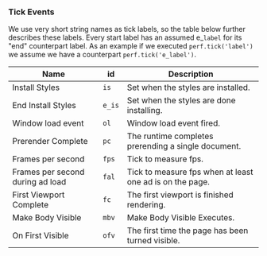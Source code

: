 <!---
Copyright 2015 The AMP HTML Authors. All Rights Reserved.

Licensed under the Apache License, Version 2.0 (the "License");
you may not use this file except in compliance with the License.
You may obtain a copy of the License at

      http://www.apache.org/licenses/LICENSE-2.0

Unless required by applicable law or agreed to in writing, software
distributed under the License is distributed on an "AS-IS" BASIS,
WITHOUT WARRANTIES OR CONDITIONS OF ANY KIND, either express or implied.
See the License for the specific language governing permissions and
limitations under the License.
-->

### Tick Events

We use very short string names as tick labels, so the table below
further describes these labels.
Every start label has an assumed e_`label` for its "end" counterpart label.
As an example if we executed `perf.tick('label')` we assume we have a counterpart
`perf.tick('e_label')`.

| Name                | id                | Description                        |
----------------------|-------------------|------------------------------------|
| Install Styles      | `is`              | Set when the styles are installed. |
| End Install Styles  | `e_is`            | Set when the styles are done installing. |
| Window load event   | `ol`              | Window load event fired.           |
| Prerender Complete  | `pc`              | The runtime completes prerending a single document. |
| Frames per second   | `fps`             | Tick to measure fps.               |
| Frames per second during ad load | `fal`| Tick to measure fps when at least one ad is on the page. |
| First Viewport Complete | `fc`          | The first viewport is finished rendering. |
| Make Body Visible | `mbv` | Make Body Visible Executes. |
| On First Visible | `ofv` | The first time the page has been turned visible. |
